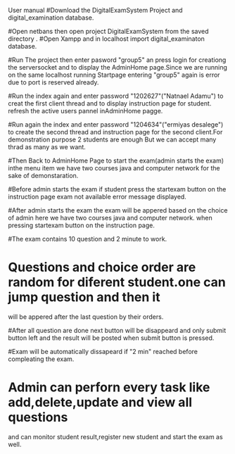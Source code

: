 
User manual
#Download the DigitalExamSystem Project and digital_examination database.

#Open netbans then open project DigitalExamSystem from the saved directory .
#Open Xampp and in localhost import digital_examinaton database.

#Run The project then enter pasword "group5" an press login for creationg 
the serversocket and to display the AdminHome page.Since we are running on the same localhost running Startpage entering "group5" 
again is error due to port is reserved already.

#Run the index again and enter password "1202627"("Natnael Adamu")
to creat the first client thread  and to display instruction page for student.
refresh the active users pannel inAdminHome pagge.

#Run again the index and enter password "1204634"("ermiyas desalege")
to create the second thread and instruction page for the second client.For 
demonstration purpose 2 students are enough But we can accept many thrad as many as 
we want.

#Then Back to AdminHome Page to start the exam(admin starts the exam)
inthe menu item we have two courses java and computer network for the sake of demonstaration.

#Before admin starts the exam if student press the startexam button on the instruction page exam
not available error message displayed.

#After admin starts the exam the exam will be appered based on the choice  of admin here we have 
two courses java and computer network. 
when pressing startexam button  on the instruction page.

#The exam contains 10 question and 2 minute to work.

# Questions and choice order are random for diferent student.one can jump question and then it 
will be appered after the last question by their orders.

#After all question are done next button will be disappeard and only submit button left and the result will be posted 
when submit button is pressed.

#Exam will be automatically dissapeard if "2 min" reached before compleating the exam.

# Admin can perforn every task like add,delete,update and view all questions
and can monitor student result,register new student and start the exam as well.
